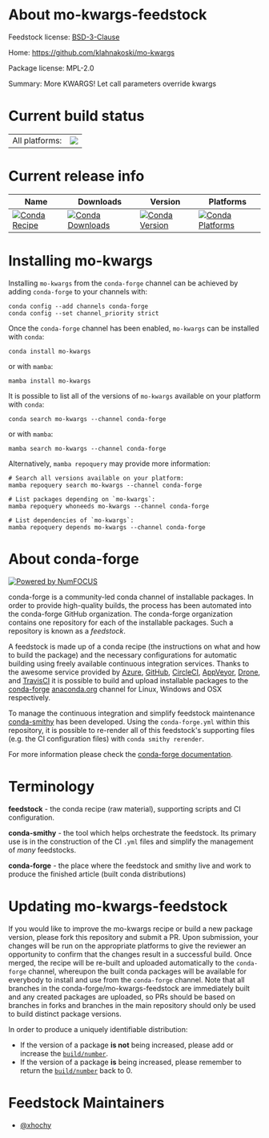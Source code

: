 About mo-kwargs-feedstock
=========================

Feedstock license: [BSD-3-Clause](https://github.com/conda-forge/mo-kwargs-feedstock/blob/main/LICENSE.txt)

Home: https://github.com/klahnakoski/mo-kwargs

Package license: MPL-2.0

Summary: More KWARGS! Let call parameters override kwargs

Current build status
====================


<table><tr><td>All platforms:</td>
    <td>
      <a href="https://dev.azure.com/conda-forge/feedstock-builds/_build/latest?definitionId=11065&branchName=main">
        <img src="https://dev.azure.com/conda-forge/feedstock-builds/_apis/build/status/mo-kwargs-feedstock?branchName=main">
      </a>
    </td>
  </tr>
</table>

Current release info
====================

| Name | Downloads | Version | Platforms |
| --- | --- | --- | --- |
| [![Conda Recipe](https://img.shields.io/badge/recipe-mo--kwargs-green.svg)](https://anaconda.org/conda-forge/mo-kwargs) | [![Conda Downloads](https://img.shields.io/conda/dn/conda-forge/mo-kwargs.svg)](https://anaconda.org/conda-forge/mo-kwargs) | [![Conda Version](https://img.shields.io/conda/vn/conda-forge/mo-kwargs.svg)](https://anaconda.org/conda-forge/mo-kwargs) | [![Conda Platforms](https://img.shields.io/conda/pn/conda-forge/mo-kwargs.svg)](https://anaconda.org/conda-forge/mo-kwargs) |

Installing mo-kwargs
====================

Installing `mo-kwargs` from the `conda-forge` channel can be achieved by adding `conda-forge` to your channels with:

```
conda config --add channels conda-forge
conda config --set channel_priority strict
```

Once the `conda-forge` channel has been enabled, `mo-kwargs` can be installed with `conda`:

```
conda install mo-kwargs
```

or with `mamba`:

```
mamba install mo-kwargs
```

It is possible to list all of the versions of `mo-kwargs` available on your platform with `conda`:

```
conda search mo-kwargs --channel conda-forge
```

or with `mamba`:

```
mamba search mo-kwargs --channel conda-forge
```

Alternatively, `mamba repoquery` may provide more information:

```
# Search all versions available on your platform:
mamba repoquery search mo-kwargs --channel conda-forge

# List packages depending on `mo-kwargs`:
mamba repoquery whoneeds mo-kwargs --channel conda-forge

# List dependencies of `mo-kwargs`:
mamba repoquery depends mo-kwargs --channel conda-forge
```


About conda-forge
=================

[![Powered by
NumFOCUS](https://img.shields.io/badge/powered%20by-NumFOCUS-orange.svg?style=flat&colorA=E1523D&colorB=007D8A)](https://numfocus.org)

conda-forge is a community-led conda channel of installable packages.
In order to provide high-quality builds, the process has been automated into the
conda-forge GitHub organization. The conda-forge organization contains one repository
for each of the installable packages. Such a repository is known as a *feedstock*.

A feedstock is made up of a conda recipe (the instructions on what and how to build
the package) and the necessary configurations for automatic building using freely
available continuous integration services. Thanks to the awesome service provided by
[Azure](https://azure.microsoft.com/en-us/services/devops/), [GitHub](https://github.com/),
[CircleCI](https://circleci.com/), [AppVeyor](https://www.appveyor.com/),
[Drone](https://cloud.drone.io/welcome), and [TravisCI](https://travis-ci.com/)
it is possible to build and upload installable packages to the
[conda-forge](https://anaconda.org/conda-forge) [anaconda.org](https://anaconda.org/)
channel for Linux, Windows and OSX respectively.

To manage the continuous integration and simplify feedstock maintenance
[conda-smithy](https://github.com/conda-forge/conda-smithy) has been developed.
Using the ``conda-forge.yml`` within this repository, it is possible to re-render all of
this feedstock's supporting files (e.g. the CI configuration files) with ``conda smithy rerender``.

For more information please check the [conda-forge documentation](https://conda-forge.org/docs/).

Terminology
===========

**feedstock** - the conda recipe (raw material), supporting scripts and CI configuration.

**conda-smithy** - the tool which helps orchestrate the feedstock.
                   Its primary use is in the construction of the CI ``.yml`` files
                   and simplify the management of *many* feedstocks.

**conda-forge** - the place where the feedstock and smithy live and work to
                  produce the finished article (built conda distributions)


Updating mo-kwargs-feedstock
============================

If you would like to improve the mo-kwargs recipe or build a new
package version, please fork this repository and submit a PR. Upon submission,
your changes will be run on the appropriate platforms to give the reviewer an
opportunity to confirm that the changes result in a successful build. Once
merged, the recipe will be re-built and uploaded automatically to the
`conda-forge` channel, whereupon the built conda packages will be available for
everybody to install and use from the `conda-forge` channel.
Note that all branches in the conda-forge/mo-kwargs-feedstock are
immediately built and any created packages are uploaded, so PRs should be based
on branches in forks and branches in the main repository should only be used to
build distinct package versions.

In order to produce a uniquely identifiable distribution:
 * If the version of a package **is not** being increased, please add or increase
   the [``build/number``](https://docs.conda.io/projects/conda-build/en/latest/resources/define-metadata.html#build-number-and-string).
 * If the version of a package **is** being increased, please remember to return
   the [``build/number``](https://docs.conda.io/projects/conda-build/en/latest/resources/define-metadata.html#build-number-and-string)
   back to 0.

Feedstock Maintainers
=====================

* [@xhochy](https://github.com/xhochy/)


<!-- dummy commit to enable rerendering -->

